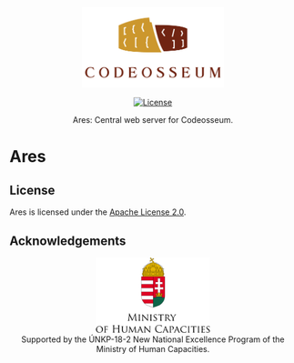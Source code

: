 <div align="center">
  <a href="https://github.com/codeosseum">
    <img alt="Codeosseum" src="docs/img/logo.png" width="250">
  </a>
</div>

<div align="center">

[![License](https://img.shields.io/github/license/codeosseum/ares.svg?label=license)](LICENSE)

</div>

<div align="center">
Ares: Central web server for Codeosseum.
</div>

# Ares

## License

Ares is licensed under the [Apache License 2.0](LICENSE).

## Acknowledgements

<div align="center">
  <img alt="Ministry of Human Capacities" src="docs/img/ministry.png" width="200">
</div>

<div align="center">
    Supported by the ÚNKP-18-2 New National Excellence Program of the Ministry of Human Capacities.
</div>
